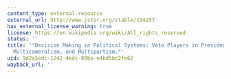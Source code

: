 ```yaml
---
content_type: external-resource
external_url: http://www.jstor.org/stable/194257
has_external_license_warning: true
license: https://en.wikipedia.org/wiki/All_rights_reserved
status: ''
title: '"Decision Making in Political Systems: Veto Players in Presidentialism, Parliamentarism,
  Multicameralism, and Multipartism."'
uid: 9d2a5edc-1242-4edc-89ba-e4bd5bc2fe62
wayback_url: ''
---
```

